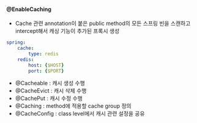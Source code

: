 #### @EnableCaching

- Cache 관련 annotation이 붙은 public method의 모든 스프링 빈을 스캔하고 intercept해서 캐싱 기능이 추가된 프록시 생성
```yml
spring:
	cache:
		type: redis
	redis:
		host: {$HOST}
		port: {$PORT}
```


- @Cacheable : 캐시 생성 수행
- @CacheEvict : 캐시 삭제 수행
- @CachePut : 캐시 수정 수행
- @Caching : method에 적용할 cache group 정의
- @CacheConfig : class level에서 캐시 관련 설정을 공유